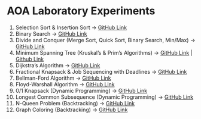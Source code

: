 # AOA Laboratory Experiments

1. Selection Sort & Insertion Sort → [GitHub Link](https://github.com/Sukumarsawant/AOA/blob/main/insertion.c)
2. Binary Search → [GitHub Link](https://github.com/Sukumarsawant/AOA/blob/main/binarySearch.c)
3. Divide and Conquer (Merge Sort, Quick Sort, Binary Search, Min/Max) → [GitHub Link](https://github.com/Sukumarsawant/AOA/blob/main/exp3_mergesSort.c)
4. Minimum Spanning Tree (Kruskal’s & Prim’s Algorithms) → [GitHub Link](https://github.com/Sukumarsawant/AOA/blob/main/exp4A_kruskal.c) | [Github Link](https://github.com/Sukumarsawant/AOA/blob/main/exp4A_kruskal.c)
5. Dijkstra’s Algorithm → [GitHub Link]()
6. Fractional Knapsack & Job Sequencing with Deadlines → [GitHub Link](https://github.com/Sukumarsawant/AOA/blob/main/exp4A_kruskal.c)
7. Bellman-Ford Algorithm → [GitHub Link](https://github.com/Sukumarsawant/AOA/blob/main/exp4A_kruskal.c)
8. Floyd-Warshall Algorithm → [GitHub Link](https://github.com/Sukumarsawant/AOA/blob/main/exp4A_kruskal.c)
9. 0/1 Knapsack (Dynamic Programming) → [GitHub Link](https://github.com/Sukumarsawant/AOA/blob/main/exp9_01Knapsack.c)
10. Longest Common Subsequence (Dynamic Programming) → [GitHub Link]()
11. N-Queen Problem (Backtracking) → [GitHub Link]()
12. Graph Coloring (Backtracking) → [GitHub Link]()
